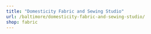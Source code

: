 ```yaml
---
title: "Domesticity Fabric and Sewing Studio"
url: /baltimore/domesticity-fabric-and-sewing-studio/
shop: fabric
---
```

